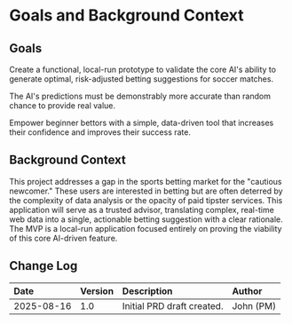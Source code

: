 # Goals and Background Context

## Goals

Create a functional, local-run prototype to validate the core AI's ability to generate optimal, risk-adjusted betting suggestions for soccer matches.

The AI's predictions must be demonstrably more accurate than random chance to provide real value.

Empower beginner bettors with a simple, data-driven tool that increases their confidence and improves their success rate.

## Background Context

This project addresses a gap in the sports betting market for the "cautious newcomer." These users are interested in betting but are often deterred by the complexity of data analysis or the opacity of paid tipster services. This application will serve as a trusted advisor, translating complex, real-time web data into a single, actionable betting suggestion with a clear rationale. The MVP is a local-run application focused entirely on proving the viability of this core AI-driven feature.

## Change Log

| Date | Version | Description | Author |
| :--- | :--- | :--- | :--- |
| 2025-08-16 | 1.0 | Initial PRD draft created. | John (PM) |